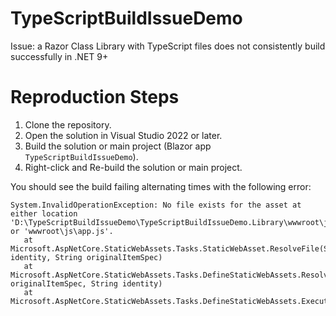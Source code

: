 # TypeScriptBuildIssueDemo

Issue: a Razor Class Library with TypeScript files does not consistently build successfully in .NET 9+

# Reproduction Steps
1. Clone the repository.
2. Open the solution in Visual Studio 2022 or later.
3. Build the solution or main project (Blazor app `TypeScriptBuildIssueDemo`).
4. Right-click and Re-build the solution or main project.

You should see the build failing alternating times with the following error:

```
System.InvalidOperationException: No file exists for the asset at either location 'D:\TypeScriptBuildIssueDemo\TypeScriptBuildIssueDemo.Library\wwwroot\js\app.js' or 'wwwroot\js\app.js'.
   at Microsoft.AspNetCore.StaticWebAssets.Tasks.StaticWebAsset.ResolveFile(String identity, String originalItemSpec)
   at Microsoft.AspNetCore.StaticWebAssets.Tasks.DefineStaticWebAssets.ResolveFileDetails(String originalItemSpec, String identity)
   at Microsoft.AspNetCore.StaticWebAssets.Tasks.DefineStaticWebAssets.Execute()
```